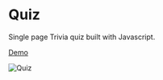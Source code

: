 # Quiz

Single page Trivia quiz built with Javascript.

[Demo](https://torerik123.github.io/Quiz)

![Quiz](https://i.ibb.co/9vxgS6H/quiz.jpg)
